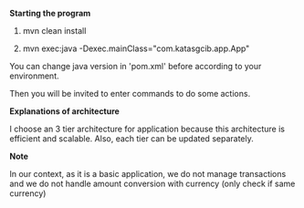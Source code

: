 **Starting the program**

1) mvn clean install

2) mvn exec:java -Dexec.mainClass="com.katasgcib.app.App"

You can change java version in 'pom.xml' before according to your environment.

Then you will be invited to enter commands to do some actions.

**Explanations of architecture**

I choose an 3 tier architecture for application because
this architecture is efficient and scalable. Also, each tier can be updated
separately.



**Note**

In our context, as it is a basic application, we do not manage transactions
and we do not handle amount conversion with currency (only check if same currency)


